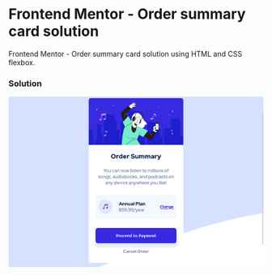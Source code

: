 # Frontend Mentor - Order summary card solution

Frontend Mentor - Order summary card solution using HTML and CSS flexbox.


### Solution

![](./images/img.png)
